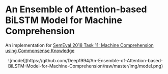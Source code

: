 # An Ensemble of Attention-based BiLSTM Model for Machine Comprehension
An implementation for [SemEval 2018 Task 11: Machine Comprehension using Commonsense Knowledge](https://competitions.codalab.org/competitions/17184)

<div>
	<center>![model](https://github.com/Deep1994/An-Ensemble-of-Attention-based-BiLSTM-Model-for-Machine-Comprehension/raw/master/img/model.png)</center>
</div>
